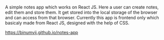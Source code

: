 A simple notes app which works on React JS. Here a user can create notes, edit them and store them. It get stored into the local storage of 
the browser and can access from that browser. Currently this app is frontend only which basicaly made from React JS, designed with the help of CSS. 


https://binumvij.github.io/notes-app